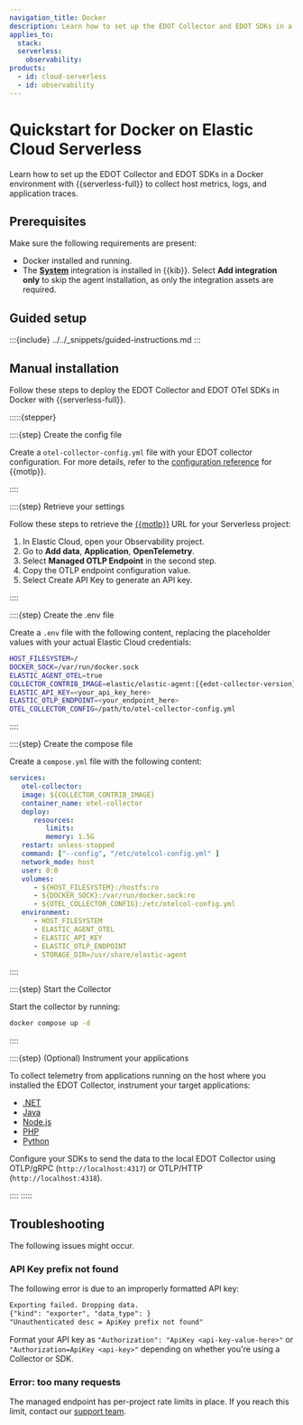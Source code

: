 ```yaml
---
navigation_title: Docker
description: Learn how to set up the EDOT Collector and EDOT SDKs in a Docker environment with {{serverless-full}} to collect host metrics, logs, and application traces.
applies_to:
  stack:
  serverless:
    observability:
products:
  - id: cloud-serverless
  - id: observability
---
```


# Quickstart for Docker on Elastic Cloud Serverless

Learn how to set up the EDOT Collector and EDOT SDKs in a Docker environment with {{serverless-full}} to collect host metrics, logs, and application traces.

## Prerequisites

Make sure the following requirements are present:

- Docker installed and running.
- The **[System](integration-docs://reference/system/index.md)** integration is installed in {{kib}}. Select **Add integration only** to skip the agent installation, as only the integration assets are required.

## Guided setup

:::{include} ../../_snippets/guided-instructions.md
:::

## Manual installation

Follow these steps to deploy the EDOT Collector and EDOT OTel SDKs in Docker with {{serverless-full}}.

:::::{stepper}

::::{step} Create the config file

Create a `otel-collector-config.yml` file with your EDOT collector configuration. For more details, refer to the [configuration reference](../../edot-collector/config/default-config-standalone.md) for {{motlp}}.

::::

::::{step}  Retrieve your settings

Follow these steps to retrieve the [{{motlp}}](../../motlp.md) URL for your Serverless project:

1. In Elastic Cloud, open your Observability project.
2. Go to **Add data**, **Application**, **OpenTelemetry**.
3. Select **Managed OTLP Endpoint** in the second step.
4. Copy the OTLP endpoint configuration value.
5. Select Create API Key to generate an API key.

::::

::::{step} Create the .env file

Create a `.env` file with the following content, replacing the placeholder values with your actual Elastic Cloud credentials:

```bash subs=true
HOST_FILESYSTEM=/
DOCKER_SOCK=/var/run/docker.sock
ELASTIC_AGENT_OTEL=true
COLLECTOR_CONTRIB_IMAGE=elastic/elastic-agent:{{edot-collector-version}}
ELASTIC_API_KEY=<your_api_key_here>
ELASTIC_OTLP_ENDPOINT=<your_endpoint_here>
OTEL_COLLECTOR_CONFIG=/path/to/otel-collector-config.yml
```
::::

::::{step} Create the compose file

Create a `compose.yml` file with the following content:

```yaml
services:
   otel-collector:
   image: ${COLLECTOR_CONTRIB_IMAGE}
   container_name: otel-collector
   deploy:
      resources:
         limits:
         memory: 1.5G
   restart: unless-stopped
   command: ["--config", "/etc/otelcol-config.yml" ]
   network_mode: host
   user: 0:0
   volumes:
      - ${HOST_FILESYSTEM}:/hostfs:ro
      - ${DOCKER_SOCK}:/var/run/docker.sock:ro
      - ${OTEL_COLLECTOR_CONFIG}:/etc/otelcol-config.yml
   environment:
      - HOST_FILESYSTEM
      - ELASTIC_AGENT_OTEL
      - ELASTIC_API_KEY
      - ELASTIC_OTLP_ENDPOINT
      - STORAGE_DIR=/usr/share/elastic-agent
```

::::

::::{step}  Start the Collector

Start the collector by running:

```bash
docker compose up -d
```

::::

::::{step} (Optional) Instrument your applications

To collect telemetry from applications running on the host where you installed the EDOT Collector, instrument your target applications:

- [.NET](../../edot-sdks/dotnet/setup/index.md)
- [Java](../../edot-sdks/java/setup/index.md)
- [Node.js](../../edot-sdks/nodejs/setup/index.md)
- [PHP](../../edot-sdks/php/setup/index.md)
- [Python](../../edot-sdks/python/setup/index.md)

Configure your SDKs to send the data to the local EDOT Collector using OTLP/gRPC (`http://localhost:4317`) or OTLP/HTTP (`http://localhost:4318`).

::::
:::::

## Troubleshooting

The following issues might occur.

### API Key prefix not found

The following error is due to an improperly formatted API key:

```txt
Exporting failed. Dropping data.
{"kind": "exporter", "data_type": }
"Unauthenticated desc = ApiKey prefix not found"
```

Format your API key as `"Authorization": "ApiKey <api-key-value-here>"` or `"Authorization=ApiKey <api-key>"` depending on whether you're using a Collector or SDK.

### Error: too many requests

The managed endpoint has per-project rate limits in place. If you reach this limit, contact our [support team](https://support.elastic.co).
